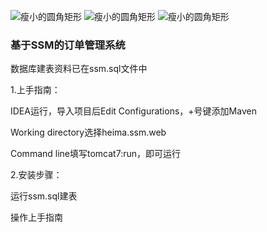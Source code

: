 ![瘦小的圆角矩形](https://img.shields.io/badge/language-java-brightgreen.svg?style=plastic)
![瘦小的圆角矩形](https://img.shields.io/badge/database-mysql-blue.svg?style=plastic)
![瘦小的圆角矩形](https://img.shields.io/badge/name-productSystem-purple.svg?style=plastic)
### 基于SSM的订单管理系统

数据库建表资料已在ssm.sql文件中

1.上手指南：

IDEA运行，导入项目后Edit Configurations，+号键添加Maven

Working directory选择heima.ssm.web

Command line填写tomcat7:run，即可运行

2.安装步骤：

运行ssm.sql建表

操作上手指南